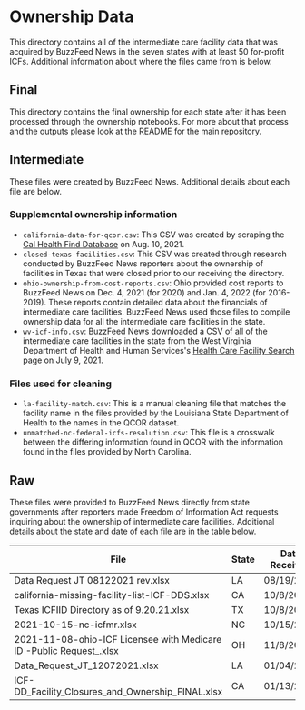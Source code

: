 # Ownership Data

This directory contains all of the intermediate care facility data that was acquired by BuzzFeed News in the seven states with at least 50 for-profit ICFs. Additional information about where the files came from is below.

## Final

This directory contains the final ownership for each state after it has been processed through the ownership notebooks. For more about that process and the outputs please look at the README for the main repository.

## Intermediate

These files were created by BuzzFeed News. Additional details about each file are below.

### Supplemental ownership information

- `california-data-for-qcor.csv`: This CSV was created by scraping the [Cal Health Find Database](https://www.cdph.ca.gov/programs/chcq/lcp/calhealthfind/pages/home.aspx) on Aug. 10, 2021.
- `closed-texas-facilities.csv`: This CSV was created through research conducted by BuzzFeed News reporters about the ownership of facilities in Texas that were closed prior to our receiving the directory.
- `ohio-ownership-from-cost-reports.csv`: Ohio provided cost reports to BuzzFeed News on Dec. 4, 2021 (for 2020) and Jan. 4, 2022 (for 2016-2019). These reports contain detailed data about the financials of intermediate care facilities. BuzzFeed News used those files to compile ownership data for all the intermediate care facilities in the state.
- `wv-icf-info.csv`: BuzzFeed News downloaded a CSV of all of the intermediate care facilities in the state from the West Virginia Department of Health and Human Services's [Health Care Facility Search](https://ohflac.wvdhhr.org/Apps/Lookup/FacilitySearch) page on July 9, 2021.

### Files used for cleaning

- `la-facility-match.csv`: This is a manual cleaning file that matches the facility name in the files provided by the Louisiana State Department of Health to the names in the QCOR dataset.
- `unmatched-nc-federal-icfs-resolution.csv`: This file is a crosswalk between the differing information found in QCOR with the information found in the files provided by North Carolina.

## Raw

These files were provided to BuzzFeed News directly from state governments after reporters made Freedom of Information Act requests inquiring about the ownership of intermediate care facilities. Additional details about the state and date of each file are in the table below.

|File|State|Date Received|
|----|-----|-------------|
|Data Request JT 08122021 rev.xlsx|LA|08/19/2021|
|california-missing-facility-list-ICF-DDS.xlsx|CA|10/8/2021|
|Texas ICFIID Directory as of 9.20.21.xlsx|TX|10/8/2021|
|2021-10-15-nc-icfmr.xlsx|NC|10/15/2021|
|2021-11-08-ohio-ICF Licensee with Medicare ID -Public Request_.xlsx|OH|11/8/2021|
|Data\_Request\_JT\_12072021.xlsx|LA|01/04/2022|
|ICF-DD\_Facility\_Closures\_and_Ownership\_FINAL.xlsx|CA|01/13/2022|